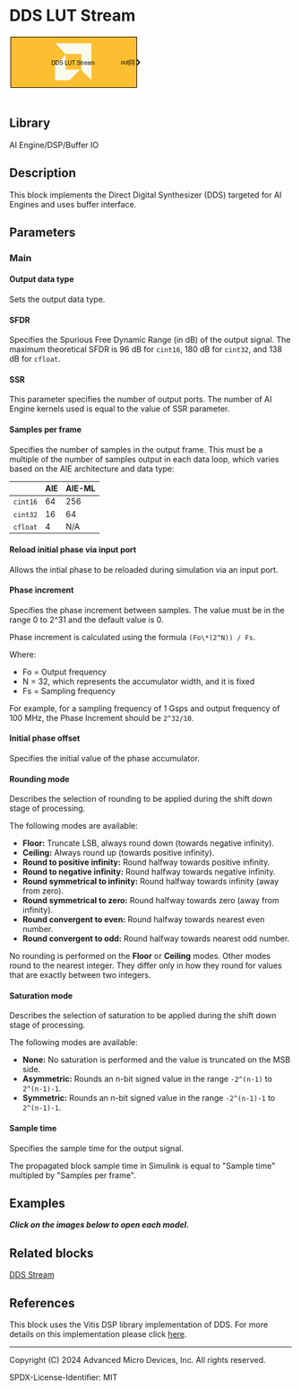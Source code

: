 # DDS LUT Stream

![](./Images/block.png)  

## Library

AI Engine/DSP/Buffer IO

## Description

This block implements the Direct Digital Synthesizer (DDS) targeted for
AI Engines and uses buffer interface.

## Parameters

### Main  
#### Output data type  
Sets the output data type.

#### SFDR
Specifies the Spurious Free Dynamic Range (in dB) of the output signal. The maximum theoretical SFDR is 96 dB for `cint16`, 180 dB for `cint32`, and 138 dB for `cfloat`.

#### SSR
This parameter specifies the number of output ports. The number of AI Engine kernels used is equal to the value of SSR parameter.

#### Samples per frame  
Specifies the number of samples in the output frame. This must be a multiple of the number of samples output in each data loop, which varies based on the AIE architecture and data type:

|        | AIE | AIE-ML |
| ------ | --- | ------ |
| `cint16` | 64  | 256    |
| `cint32` | 16  | 64     |
| `cfloat` | 4   | N/A    |

#### Reload initial phase via input port
Allows the intial phase to be reloaded during simulation via an input port.

#### Phase increment  
Specifies the phase increment between samples. The value must be in the
range 0 to 2^31 and the default value is 0.

  Phase increment is calculated using the formula `(Fo\*(2^N)) / Fs`.

  Where:
  - Fo = Output frequency
  - N = 32, which represents the accumulator width, and it is fixed
  - Fs = Sampling frequency

For example, for a sampling frequency of 1 Gsps and output frequency of 100 MHz, the Phase Increment should be `2^32/10`.

#### Initial phase offset
Specifies the initial value of the phase accumulator.

#### Rounding mode

Describes the selection of rounding to be applied during the shift down stage of processing.

The following modes are available:
* **Floor:** Truncate LSB, always round down (towards negative infinity).
* **Ceiling:** Always round up (towards positive infinity).
* **Round to positive infinity:** Round halfway towards positive infinity.
* **Round to negative infinity:** Round halfway towards negative infinity.
* **Round symmetrical to infinity:** Round halfway towards infinity (away from zero).
* **Round symmetrical to zero:** Round halfway towards zero (away from infinity).
* **Round convergent to even:** Round halfway towards nearest even number.
* **Round convergent to odd:** Round halfway towards nearest odd number.

No rounding is performed on the **Floor** or **Ceiling** modes. Other modes round to the nearest integer. They differ only in how they round for values that are exactly between two integers.

#### Saturation mode

Describes the selection of saturation to be applied during the shift down stage of processing.

The following modes are available:
* **None:** No saturation is performed and the value is truncated on the MSB side.
* **Asymmetric:** Rounds an n-bit signed value in the range `-2^(n-1)` to `2^(n-1)-1`.
* **Symmetric:** Rounds an n-bit signed value in the range `-2^(n-1)-1` to `2^(n-1)-1`.

#### Sample time  
Specifies the sample time for the output signal.

<div class="noteBox">
The propagated block sample time in Simulink is equal to "Sample time" multipled by "Samples per frame".
</div>

## Examples

***Click on the images below to open each model.***



## Related blocks
[DDS Stream](../DDS_Stream/README.md)

## References
This block uses the Vitis DSP library implementation of DDS. For more details on this implementation please click [here](https://docs.xilinx.com/r/en-US/Vitis_Libraries/dsp/user_guide/L2/func-dds.html).

--------------
Copyright (C) 2024 Advanced Micro Devices, Inc.
All rights reserved.

SPDX-License-Identifier: MIT
